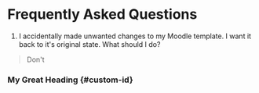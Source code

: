 # Frequently Asked Questions

1. I accidentally made unwanted changes to my Moodle template. I want it back to it's original state. What should I do?
> Don't

### My Great Heading {#custom-id}
